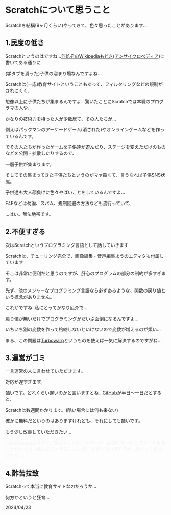 <h1>Scratchについて思うこと</h1>
<p>Scratchを結構(9ヶ月くらい)やってきて、色々思ったことがあります...</p>
<h2>1.民度の低さ</h2>
<p>
  Scratchというのはですね...<a
    href="https://ansaikuropedia.org/"
    target="_parent"
    >何処ぞのWikipediaもどき(アンサイクロペディア)</a
  >に書いてある通りに
</p>
<p>(学タブを貰った)子供の溜まり場なんですよね...</p>
<p>
  Scratchは(一応)教育サイトということもあって、フィルタリングなどの規制がされにくく、
</p>
<p>
  想像以上に子供たちが集まるんですよ...驚いたことにScratchでは本職のプログラマの人や、
</p>
<p>かなりの技術力を持った人が少数居て、その人たちが...</p>
<p>
  例えばパックマンのアーケードゲーム(消された)やオンラインゲームなどを作っているんです。
</p>
<p>
  でその人たちが作ったゲームを子供達が遊んだり、ステージを変えただけのものなどを公開・拡散したりするので、
</p>
<p>一層子供が集まります。</p>
<p>
  そしてその集まってきた子供たちというのがマァ酷くて、言うなれば子供SNS状態。
</p>
<p>子供達も大人顔負けに色々やばいことをしているんですよ...</p>
<p>F4Fなどは勿論、スパム、規制回避の方法なども流行っていて、</p>
<p>...はい。無法地帯です。</p>
<h2>2.不便すぎる</h2>
<p>次はScratchというプログラミング言語として話していきます</p>
<p>
  Scratchは、チューリング完全で、画像編集・音声編集ようのエディタも付属しています
</p>
<p>
  そこは非常に便利だと思うのですが、肝心のプログラムの部分の制約が多すぎます。
</p>
<p>
  先ず、他のメジャーなプログラミング言語なら必ずあるような、関数の戻り値という概念がありません。
</p>
<p>これがですね..私にとってかなり厄介で...</p>
<p>戻り値が無いだけでプログラミングがだいぶ面倒になるんですよ...</p>
<p>いちいち別の変数を作って格納しないといけないので変数が増えるのが煩い...</p>
<p>
  まぁ、この問題は<a href="https://turbowarp.org" target="_parent">Turbowarp</a
  >というものを使えば一気に解決するのですがね...
</p>
<h2>3.運営がゴミ</h2>
<p>一言運営の人に言わせていただきます。</p>
<p>対応が遅すぎます。</p>
<p>
  酷いです。どれくらい遅いのかと言いますとね...<a
    href="https://github.com"
    target="_parent"
    >GitHub</a
  >が半日〜一日だとすると、
</p>
<p>Scratchは数週間かかります。(酷い場合には何も来ない)</p>
<p>確かに無料だというのはありますけれども、それにしても酷いです。</p>
<p>もう少し改善していただきたい...</p>
<p style="opacity: 0.04444">
  <a href="https://scratch.mit.edu/users/mayo-cocon" target="_parent"
    >@mayo-cocon</a
  >はクソ。頭可笑しいんじゃないか...面倒になったらコメント全消しとかいうぶっ飛んだことするし...(人のこと言えないのですが...あとよく見つけたな...)
</p>
<h2>4.酢苦拉致</h2>
<p>Scratchって本当に教育サイトなのだろうか...</p>
<p>何方かというと狂育...</p>
<date>2024/04/23</date>

